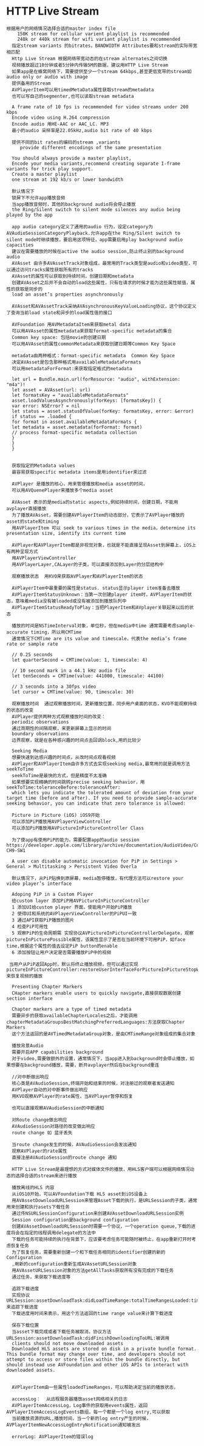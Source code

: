 #  HTTP Live Stream

    根据用户的网络情况选择合适的master index file
        150K stream for cellular varient playlist is recommended
        240k or 440k stream for wifi variant playlist is recommended
      指定stream variants 的bitrates，BANDWIDTH Attributes要和stream的实际带宽相匹配
      Http Live Stream 根据网络带宽动态的在stream alternates之间切换
      视频播放超过10分钟或者5分钟内传输5M的数据，建议用HTTP Live Stream
      如果app是在蜂窝网络下，需要提供至少一个stream 64kbps,甚至更低宽带的stream如 audio only or audio with image
      提供备用的Stream
      AVPlayerItem可以用timedMetaData属性获取stream的metadata
      也可以写自己的segmenter,也可以读取stream metadata
      
      A frame rate of 10 fps is recommended for video streams under 200 kbps
      Encode video using H.264 compression
      Encode audio 用HE-AAC or AAC_LC. MP3
      最小的audio 采样率是22.05kHz,audio bit rate of 40 kbps
      
      提供不同的bit rates的编码的stream ,variants
         provide different encodings of the same presentation
         
      You should always provide a master playlist,
      Encode your media variants,recommend creating separate I-frame variants for trick play support.
      Create a master playlist
      one stream at 192 kb/s or lower bandwidth
      
      默认情况下  
      锁屏下不允许app播放音频
      当app播放音频时，其他的background audio将会停止播放
      the Ring/Silent switch to silent mode silences any audio being played by the app
       
      app audio category定义了通用的audio 行为，设定category为AVAudioSessionCategoryPlayback.允许app在the Ring/Silent switch to silent mode时继续播放，要启用这项特征，app需要启用play background audio capacities
      建议在需要播放的时候在active the audio session,防止终止别的background audio
      AVAsset 由许多AVAssetTrack对象组成，最常用的Track类型是audio和video类型，可以通过访问tracks属性获取所有的tracks
      AVAsset的属性可以获取到持续时间，创建日期和metadata
      创建AVAsset之后并不会自动的load这些属性，只有在请求的时候才能为这些属性赋值，属性的获取是同步的
      load an asset’s properties asynchronously
      
      AVAsset和AVAssetTrack采纳AVAsynchronousKeyValueLoading协议，这个协议定义了查询当前load state和异步的load属性值的接口
      
      AVFoundation 用AVMetadataItem来获取metal data
      可以用AVAsset的属性metadata来获取format-specific metadata的集合
      Common key space: 包括movie的创建日期
      可以用AVAsset的属性commonMetadata来获取创建日期等Common Key Space
      
      metadata由两种格式：format-specific metadata  Common Key Space
      决定AVAsset是包含那种格式用availableMetadataFormats
      可以用metadataForFormat:来获取指定格式的metadata
      
      let url = Bundle.main.url(forResource: "audio", withExtension: "m4a")!
      let asset = AVAsset(url: url)
      let formatsKey = "availableMetadataFormats"
      asset.loadValuesAsynchronously(forKeys: [formatsKey]) {
      var error: NSError? = nil
      let status = asset.statusOfValue(forKey: formatsKey, error: &error)
      if status == .loaded {
      for format in asset.availableMetadataFormats {
      let metadata = asset.metadata(forFormat: format)
      // process format-specific metadata collection
      }
      }
      }
      
      
      获取指定的Metadata values
      最容易获取specific metadata items是用identifier来过滤
      
      AVPlayer 是播放的核心，用来管理播放和media asset的时间，
      可以用AVQuenePlayer来播放多个media asset
      
      AVAsset 表示的是media的static aspects,例如持续时间，创建日期，不能用avplayer直接播放
      为了播放AVAsset，需要创建AVPlayerItem的动态部分，它表示了AVPlayer播放的asset的state和timing
      用AVPlayerItem 可以 seek to various times in the media，determine its presentation size, identify its current time
      
      AVPlayer和AVPlayerItem都是非视觉对象，也就是不能直接呈现Asset到屏幕上，iOS上有两种呈现方式
      用AVPlayerViewController 
      用AVPlayerLayer,CALayer的子类，可以直接添加到Layer的分层结构中
      
      观察播放状态  用KVO来获取AVPlayer和AVPlayerItem的状态
      
      AVPlayerItem中最重要的属性是status. status显示player item准备去播放
      AVPlayerItemStatusUnknown：当第一次创建player item时，AVPlayerItem的状态，意味着media没有被loaded或没有被添加到播放队列中
      AVPlayerItemStatusReadyToPlay：当把PlayerItem和AVplayer关联起来以后的状态
      
      播放的时间是NSTimeInterval对象，单位秒，但在media中time 通常需要考虑sample-accurate timing，所以用CMTime
      通常情况下CMTime are its value and timescale，代表the media’s frame rate or sample rate
      
      // 0.25 seconds 
      let quarterSecond = CMTime(value: 1, timescale: 4)
      
      // 10 second mark in a 44.1 kHz audio file
      let tenSeconds = CMTime(value: 441000, timescale: 44100)

      // 3 seconds into a 30fps video
      let cursor = CMTime(value: 90, timescale: 30)
       
      观察播放时间  通过观察播放时间，更新播放位置，同步用户桌面的状态，KVO不能观察持续的状态的改变
      AVPlayer提供两种方式观察播放时间的改变：
      periodic observations 
      通过周期性的间隔观察，来更新屏幕上显示的时间
      boundary observations
      边界观察，就是在各种感兴趣的时间点去回调block,用的比较少
      
      Seeking Media  
      想要快速到达感兴趣的时间点，从改时间点观看视频
      AVPlayer和AVPlayerItem由许多方式去实现seeking media,最常用的就是调用方法seekToTime
      seekToTime是最快的方式，但是精度不太准确
      如果想要实现精确的时间跳转precise seeking behavior，用seekToTime:toleranceBefore:toleranceAfter:
      which lets you indicate the tolerated amount of deviation from your target time (before and after). If you need to provide sample-accurate seeking behavior, you can indicate that zero tolerance is allowed:
      
      Picture in Picture (iOS) iOS9开始
      可以添加PiP播放用AVPlayerViewController
      可以添加PiP播放用AVPictureInPictureController Class
      
      为了使app有使用PiP的能力，需要配置app的audio session https://developer.apple.com/library/archive/documentation/AudioVideo/Conceptual/MediaPlaybackGuide/Contents/Resources/en.lproj/ConfiguringAudioSettings/ConfiguringAudioSettings.html#//apple_ref/doc/uid/TP40016757-CH9-SW1
      
      A user can disable automatic invocation for PiP in Settings > General > Multitasking > Persistent Video Overla
      
      默认情况下，从PiP贴换到原屏幕，media暂停播放，有代理方法可以restore your video player’s interface
      
      Adoping PiP in a Custom Player
      给custom layer 添加PiP用AVPictureInPictureController
      1 添加UI给custom player 界面，使能用户开始PiP播放
      2 使得UI和系统的AVPlayerViewController的PiPUI一致
      3 通过API获取PiP播放的图片
      4 检查PiP可用性
      5 观察PiP的生命周期需 实现协议AVPictureInPictureControllerDelegate，观察pictureInPicturePossible属性，该属性显示了是否在当前环境下可用PiP，如face time,根据这个属性的值去设定PiP button的enable
      6 添加按钮让用户决定是否需要播放PiP中的视频
      
     当用户从PiP返回App时，默认将终止播放视频，但可以通过实现pictureInPictureController:restoreUserInterfaceForPictureInPictureStopWithCompletionHandler:来恢复视频的播放
     
      Presenting Chapter Markers
      CHapter markers enable users to quickly navigate,直接获取数据创建section interface
      
      Chapter markers are a type of timed metadata
      需要异步的获取availableChapterLocales之后，才能调用chapterMetadataGroupsBestMatchingPreferredLanguages:方法获取Chapter Markers
      这个方法返回的是AVTimedMetadataGroup对象，是由CMTimeRange对象组成的集合对象
      
      播放背景Audio
      需要开启APP capabilities background
      对于video,需要做额外的设置，通常情况下，当app进入到background时会停止播放，如果想要在background播放，需要，断开avplayer然后在background重连
<!--      func applicationDidEnterBackground(_ application: UIApplication) {-->
<!--      // Disconnect the AVPlayer from the presentation when entering background-->
<!--      -->
<!--      // If presenting video with AVPlayerViewController-->
<!--      playerViewController.player = nil-->
<!--      -->
<!--      // If presenting video with AVPlayerLayer-->
<!--      playerLayer.player = nil-->
<!--      }-->
<!--      -->
<!--      func applicationWillEnterForeground(_ application: UIApplication) {-->
<!--      // Reconnect the AVPlayer to the presentation when returning to foreground-->
<!--      -->
<!--      // If presenting video with AVPlayerViewController-->
<!--      playerViewController.player = player-->
<!--      -->
<!--      // If presenting video with AVPlayerLayer-->
<!--      playerLayer.player = player-->
<!--      }-->

      //对中断做出响应
      核心类是AVAudioSession,终端开始和结束的时候，对注册过的观察者发送通知
      AVPlayer自动的对中断事件做出响应
      用KVO观察AVPlayer的rate属性，当AVPlayer暂停和恢复
      
      也可以直接观察AVAudioSession的中断通知
      
      对Route change做出响应
      AVAudioSession对路径的改变做出响应
      route change 如 蓝牙丢失
      
      当route change发生的时候，AVAudioSession会发出通知
      观察AVPlayer的rate属性
      直接注册AVAudioSession的route change 通知
      
      HTTP Live Stream是最理想的方式对媒体文件的播放，用HLS客户端可以根据网络情况动态的选择合适的stream来进行播放
      
      播放离线的HLS 内容
      从iOS10开始，可以AVFoundation下载 HLS asset到iOS设备上
      用AVAssetDownloadURLSession来管理Asset下载的执行，是URLSession的子类，通常用来创建和执行asets下载任务
      通过传NSURLSessionConfiguration来创建AVAssetDownloadURLSession实例
      Session configuration是background configuration
      创建AVAssetDownloadURLSession时需要一个协议，一个operation queue,下载的进度将会在指定的线程调用delegate的方法中
      下载的任务可能持续的执行在背景下，应该要考虑任务可能随时被终止，在app重新打开时考虑恢复任务
      为了恢复任务，需要重新创建一个和下载任务相同的identifier创建的新的Configuration
      ,用新的configuration重新生成AVAssetURLSession对象
      用AVAssetURLSession对象的方法getAllTasks获取所有没有完成的下载任务
      通过任务，来获取下载进度等
      
      追踪下载进度
      实现协议URLSession:assetDownloadTask:didLoadTimeRange:totalTimeRangesLoaded:timeRangeExpectedToLoad:来追踪下载进度
      下载进度用时间来表示，用这个方法返回的time range value来计算下载进度
      
      保存下载位置
      当asset下载完成或者下载任务被取消，协议方法URLSession:assetDownloadTask:didFinishDownloadingToURL:被调用
      clients should not move downloaded assets
      Downloaded HLS assets are stored on disk in a private bundle format. This bundle format may change over time, and developers should not attempt to access or store files within the bundle directly, but should instead use AVFoundation and other iOS APIs to interact with downloaded assets.
      
      
      AVPlayerItem由一些属性loadedTimeRanges，可以帮助决定当前的播放状态，
      
      accessLog：  从远程服务器播放asset网络相关的日志
      AVPlayerItemAccessLog，Log事件的获取用events属性，返回AVPlayerItemAccessLogEvents数组，每一个都是一个log entry,可以获取
      当前播放资源的URL,播放时间，当一个新的log entry产生的时候，AVPlayerItemNewAccessLogEntryNotification通知被发出
      
      errorLog: AVPlayerItem的错误log
      
      
      
      
